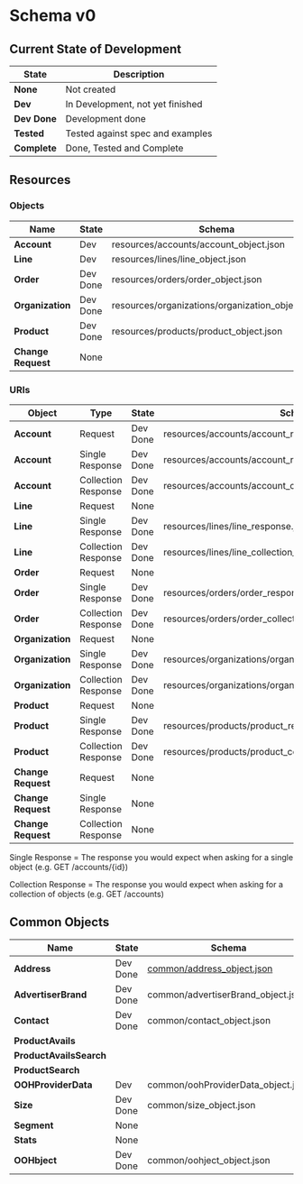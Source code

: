 # Schema v0

## Current State of Development

| State | Description |
|-------|-------------|
| **None** | Not created |
| **Dev**  | In Development, not yet finished |
| **Dev Done** | Development done |
| **Tested** | Tested against spec and examples |
| **Complete** | Done, Tested and Complete |

## Resources

### Objects

| Name   | State | Schema |
|---|---|---|
| **Account** | Dev | resources/accounts/account_object.json |
| **Line** | Dev | resources/lines/line_object.json |
| **Order** | Dev Done | resources/orders/order_object.json |
| **Organization** | Dev Done | resources/organizations/organization_object.json |
| **Product** | Dev Done | resources/products/product_object.json |
| **Change Request** | None | |

### URIs

| Object | Type | State | Schema |
|--------|---|---|---|
| **Account** | Request | Dev Done | resources/accounts/account_request.json |
| **Account** | Single Response | Dev Done | resources/accounts/account_response.json |
| **Account** | Collection Response | Dev Done | resources/accounts/account_collection_response.json |
| **Line** | Request | None |  |
| **Line** | Single Response | Dev Done | resources/lines/line_response.json |
| **Line** | Collection Response | Dev Done | resources/lines/line_collection_response.json |
| **Order** | Request | None |  |
| **Order** | Single Response | Dev Done | resources/orders/order_response.json |
| **Order** | Collection Response | Dev Done | resources/orders/order_collection_response.json |
| **Organization** | Request | None |  |
| **Organization** | Single Response | Dev Done | resources/organizations/organization_response.json |
| **Organization** | Collection Response | Dev Done | resources/organizations/organization_collection_response.json |
| **Product** | Request | None |  |
| **Product** | Single Response | Dev Done | resources/products/product_response.json |
| **Product** | Collection Response | Dev Done | resources/products/product_collection_response.json |
| **Change Request** | Request | None |  |
| **Change Request** | Single Response | None |  |
| **Change Request** | Collection Response | None |  |

Single Response = The response you would expect when asking for a single object (e.g. GET /accounts/{id})

Collection Response = The response you would expect when asking for a collection of objects (e.g. GET /accounts)

## Common Objects

| Name | State | Schema |
|------|-------|------|
| **Address** | Dev Done | [common/address_object.json](https://raw.githubusercontent.com/Outsmart-OOH/ooh_open_direct/master/schema/v1/common/address_object.json) |
| **AdvertiserBrand** | Dev Done | common/advertiserBrand_object.json |
| **Contact** | Dev Done | common/contact_object.json |
| **ProductAvails** |
| **ProductAvailsSearch** |
| **ProductSearch** |
| **OOHProviderData** | Dev | common/oohProviderData_object.json |
| **Size** | Dev Done | common/size_object.json |
| **Segment** | None | |
| **Stats** | None | |
| **OOHbject** | Dev Done | common/oohject_object.json |
